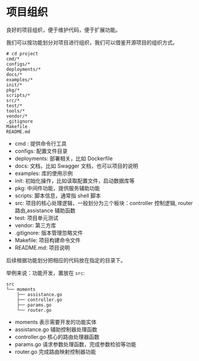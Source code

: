 # 项目组织

良好的项目组织，便于维护代码，便于扩展功能。

我们可以按功能划分对项目进行组织，我们可以借鉴开源项目的组织方式。

``` 
# cd project
cmd/*
configs/*
deployments/*
docs/*
examples/*
init/*
pkg/*
scripts/*
src/*
test/*
tools/*
vendor/*
.gitignore
Makefile
README.md
```

- cmd : 提供命令行工具
- configs: 配置文件目录
- deployments: 部署相关，比如 Dockerfile
- docs: 文档，比如 Swagger 文档，也可以项目的说明
- examples: 库的使用示例
- init: 初始化操作，比如读取配置文件，启动数据库等
- pkg: 中间件功能，提供服务辅助功能
- scripts: 脚本信息，通常指 shell 脚本
- src: 项目的核心处理逻辑，一般划分为三个板块：controller 控制逻辑, router 路由,assistance 辅助函数 
- test: 项目单元测试
- vendor: 第三方库
- .gitignore: 版本管理忽略文件
- Makefile: 项目构建命令文件
- README.md: 项目说明


后续根据功能划分把相应的代码放在指定的目录下。

举例来说：功能开发，置放在 `src`:  

```text
src
└── moments
    ├── assistance.go
    ├── controller.go
    ├── params.go
    └── router.go

```

- moments 表示需要开发的功能实体
- assistance.go 辅助控制器处理函数
- controller.go 核心的路由处理器函数
- params.go 请求参数处理函数，完成参数检验等功能
- router.go 完成路由映射控制器功能